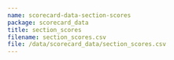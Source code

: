 ```yaml
---
name: scorecard-data-section-scores
package: scorecard_data
title: section_scores
filename: section_scores.csv
file: /data/scorecard_data/section_scores.csv
---
```

